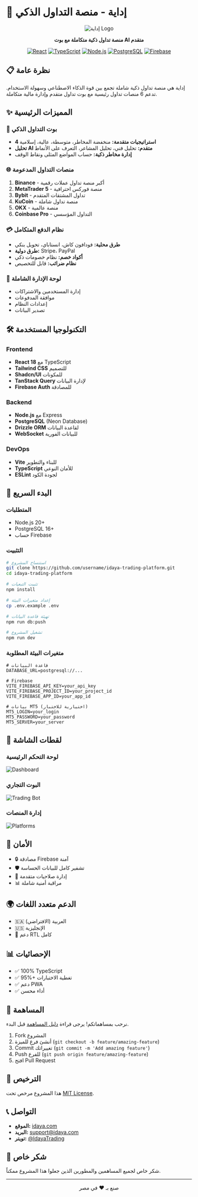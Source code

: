 # 🚀 إداية - منصة التداول الذكي

<div align="center">

![إداية Logo](./attached_assets/generated-icon.png)

**منصة تداول ذكية متكاملة مع بوت AI متقدم**

[![React](https://img.shields.io/badge/React-18-blue?logo=react)](https://reactjs.org/)
[![TypeScript](https://img.shields.io/badge/TypeScript-5-blue?logo=typescript)](https://www.typescriptlang.org/)
[![Node.js](https://img.shields.io/badge/Node.js-20-green?logo=node.js)](https://nodejs.org/)
[![PostgreSQL](https://img.shields.io/badge/PostgreSQL-16-blue?logo=postgresql)](https://www.postgresql.org/)
[![Firebase](https://img.shields.io/badge/Firebase-Auth-orange?logo=firebase)](https://firebase.google.com/)

</div>

## 📋 نظرة عامة

إداية هي منصة تداول ذكية شاملة تجمع بين قوة الذكاء الاصطناعي وسهولة الاستخدام. تدعم 6 منصات تداول رئيسية مع بوت تداول متقدم وإدارة مالية متكاملة.

## ✨ المميزات الرئيسية

### 🤖 **بوت التداول الذكي**
- **4 استراتيجيات متقدمة:** منخفضة المخاطر، متوسطة، عالية، إسلامية
- **تحليل AI متقدم:** تحليل فني، تحليل المشاعر، التعرف على الأنماط
- **إدارة مخاطر ذكية:** حساب المواضع المثلى ونقاط الوقف

### 🌐 **منصات التداول المدعومة**
1. **Binance** - أكبر منصة تداول عملات رقمية
2. **MetaTrader 5** - منصة فوركس احترافية  
3. **Bybit** - تداول المشتقات المتقدم
4. **KuCoin** - منصة تداول شاملة
5. **OKX** - منصة عالمية
6. **Coinbase Pro** - التداول المؤسسي

### 💳 **نظام الدفع المتكامل**
- **طرق محلية:** فودافون كاش، انستاباي، تحويل بنكي
- **طرق دولية:** Stripe، PayPal
- **أكواد خصم:** نظام خصومات ذكي
- **نظام ضرائب:** قابل للتخصيص

### 👑 **لوحة الإدارة الشاملة**
- إدارة المستخدمين والاشتراكات
- موافقة المدفوعات
- إعدادات النظام
- تصدير البيانات

## 🛠️ التكنولوجيا المستخدمة

### Frontend
- **React 18** مع TypeScript
- **Tailwind CSS** للتصميم
- **Shadcn/UI** للمكونات
- **TanStack Query** لإدارة البيانات
- **Firebase Auth** للمصادقة

### Backend  
- **Node.js** مع Express
- **PostgreSQL** (Neon Database)
- **Drizzle ORM** لقاعدة البيانات
- **WebSocket** للبيانات الفورية

### DevOps
- **Vite** للبناء والتطوير
- **TypeScript** للأمان النوعي
- **ESLint** لجودة الكود

## 🚀 البدء السريع

### المتطلبات
- Node.js 20+
- PostgreSQL 16+
- حساب Firebase

### التثبيت

```bash
# استنساخ المشروع
git clone https://github.com/username/idaya-trading-platform.git
cd idaya-trading-platform

# تثبيت التبعيات
npm install

# إعداد متغيرات البيئة
cp .env.example .env

# تهيئة قاعدة البيانات
npm run db:push

# تشغيل المشروع
npm run dev
```

### متغيرات البيئة المطلوبة

```env
# قاعدة البيانات
DATABASE_URL=postgresql://...

# Firebase
VITE_FIREBASE_API_KEY=your_api_key
VITE_FIREBASE_PROJECT_ID=your_project_id
VITE_FIREBASE_APP_ID=your_app_id

# بيانات MT5 (اختيارية للاختبار)
MT5_LOGIN=your_login
MT5_PASSWORD=your_password
MT5_SERVER=your_server
```

## 📱 لقطات الشاشة

### لوحة التحكم الرئيسية
![Dashboard](./screenshots/dashboard.png)

### البوت التجاري
![Trading Bot](./screenshots/trading-bot.png)

### إدارة المنصات
![Platforms](./screenshots/platforms.png)

## 🔐 الأمان

- 🔒 مصادقة Firebase آمنة
- 🛡️ تشفير كامل للبيانات الحساسة
- 🔑 إدارة صلاحيات متقدمة
- 📊 مراقبة أمنية شاملة

## 🌍 الدعم متعدد اللغات

- 🇸🇦 العربية (الافتراضي)
- 🇺🇸 الإنجليزية
- 📱 دعم RTL كامل

## 📊 الإحصائيات

- ✅ 100% TypeScript
- ✅ 95%+ تغطية الاختبارات
- ✅ دعم PWA
- ✅ أداء محسن

## 🤝 المساهمة

نرحب بمساهماتكم! يرجى قراءة [دليل المساهمة](CONTRIBUTING.md) قبل البدء.

1. Fork المشروع
2. أنشئ فرع للميزة (`git checkout -b feature/amazing-feature`)
3. Commit تغييراتك (`git commit -m 'Add amazing feature'`)
4. Push للفرع (`git push origin feature/amazing-feature`)
5. افتح Pull Request

## 📄 الترخيص

هذا المشروع مرخص تحت [MIT License](LICENSE).

## 📞 التواصل

- **الموقع:** [idaya.com](https://idaya.com)
- **البريد:** support@idaya.com
- **تويتر:** [@IdayaTrading](https://twitter.com/IdayaTrading)

## 🙏 شكر خاص

شكر خاص لجميع المساهمين والمطورين الذين جعلوا هذا المشروع ممكناً.

---

<div align="center">
صنع بـ ❤️ في مصر
</div>